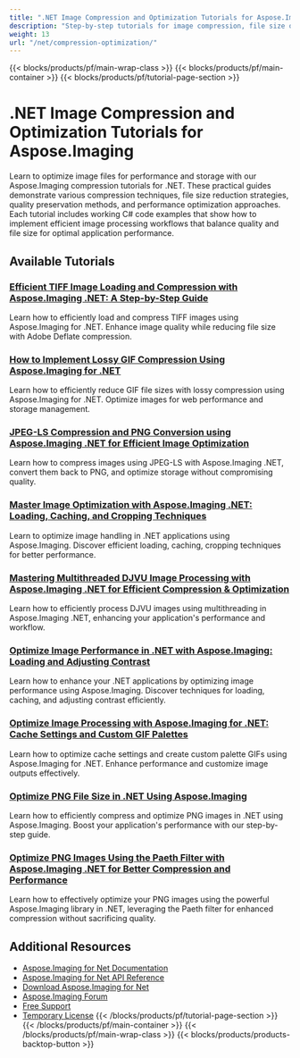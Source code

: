 ```yaml
---
title: ".NET Image Compression and Optimization Tutorials for Aspose.Imaging"
description: "Step-by-step tutorials for image compression, file size optimization, and performance enhancement with Aspose.Imaging for .NET."
weight: 13
url: "/net/compression-optimization/"
---
```

{{< blocks/products/pf/main-wrap-class >}}
{{< blocks/products/pf/main-container >}}
{{< blocks/products/pf/tutorial-page-section >}}
# .NET Image Compression and Optimization Tutorials for Aspose.Imaging

Learn to optimize image files for performance and storage with our Aspose.Imaging compression tutorials for .NET. These practical guides demonstrate various compression techniques, file size reduction strategies, quality preservation methods, and performance optimization approaches. Each tutorial includes working C# code examples that show how to implement efficient image processing workflows that balance quality and file size for optimal application performance.

## Available Tutorials

### [Efficient TIFF Image Loading and Compression with Aspose.Imaging .NET&#58; A Step-by-Step Guide](./load-compress-tiff-images-aspose-imaging-dotnet/)
Learn how to efficiently load and compress TIFF images using Aspose.Imaging for .NET. Enhance image quality while reducing file size with Adobe Deflate compression.

### [How to Implement Lossy GIF Compression Using Aspose.Imaging for .NET](./lossy-gif-compression-aspose-imaging-dotnet/)
Learn how to efficiently reduce GIF file sizes with lossy compression using Aspose.Imaging for .NET. Optimize images for web performance and storage management.

### [JPEG-LS Compression and PNG Conversion using Aspose.Imaging .NET for Efficient Image Optimization](./jpeg-ls-compression-aspose-imaging-net/)
Learn how to compress images using JPEG-LS with Aspose.Imaging .NET, convert them back to PNG, and optimize storage without compromising quality.

### [Master Image Optimization with Aspose.Imaging .NET&#58; Loading, Caching, and Cropping Techniques](./optimize-images-aspose-imaging-net/)
Learn to optimize image handling in .NET applications using Aspose.Imaging. Discover efficient loading, caching, cropping techniques for better performance.

### [Mastering Multithreaded DJVU Image Processing with Aspose.Imaging .NET for Efficient Compression & Optimization](./multithreaded-djvu-processing-aspose-imaging-net/)
Learn how to efficiently process DJVU images using multithreading in Aspose.Imaging .NET, enhancing your application's performance and workflow.

### [Optimize Image Performance in .NET with Aspose.Imaging&#58; Loading and Adjusting Contrast](./optimize-image-performance-aspose-imaging-net/)
Learn how to enhance your .NET applications by optimizing image performance using Aspose.Imaging. Discover techniques for loading, caching, and adjusting contrast efficiently.

### [Optimize Image Processing with Aspose.Imaging for .NET&#58; Cache Settings and Custom GIF Palettes](./aspose-imaging-net-optimize-cache-create-gifs/)
Learn how to optimize cache settings and create custom palette GIFs using Aspose.Imaging for .NET. Enhance performance and customize image outputs effectively.

### [Optimize PNG File Size in .NET Using Aspose.Imaging](./png-compression-dotnet-aspose-imaging/)
Learn how to efficiently compress and optimize PNG images in .NET using Aspose.Imaging. Boost your application's performance with our step-by-step guide.

### [Optimize PNG Images Using the Paeth Filter with Aspose.Imaging .NET for Better Compression and Performance](./optimize-png-images-using-paeth-filter-aspose-imaging-net/)
Learn how to effectively optimize your PNG images using the powerful Aspose.Imaging library in .NET, leveraging the Paeth filter for enhanced compression without sacrificing quality.

## Additional Resources

- [Aspose.Imaging for Net Documentation](https://docs.aspose.com/imaging/net/)
- [Aspose.Imaging for Net API Reference](https://reference.aspose.com/imaging/net/)
- [Download Aspose.Imaging for Net](https://releases.aspose.com/imaging/net/)
- [Aspose.Imaging Forum](https://forum.aspose.com/c/imaging)
- [Free Support](https://forum.aspose.com/)
- [Temporary License](https://purchase.aspose.com/temporary-license/)
{{< /blocks/products/pf/tutorial-page-section >}}
{{< /blocks/products/pf/main-container >}}
{{< /blocks/products/pf/main-wrap-class >}}
{{< blocks/products/products-backtop-button >}}